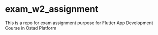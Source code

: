 # exam_w2_assignment

This is a repo for exam assignment purpose for Flutter App Development Course in Ostad Platform

